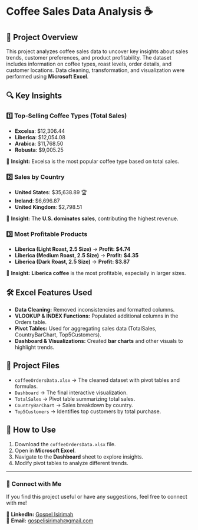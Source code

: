 # Coffee Sales Data Analysis ☕

## 📌 Project Overview
This project analyzes coffee sales data to uncover key insights about sales trends, customer preferences, and product profitability. The dataset includes information on coffee types, roast levels, order details, and customer locations. Data cleaning, transformation, and visualization were performed using **Microsoft Excel**.

## 🔍 Key Insights
### 1️⃣ Top-Selling Coffee Types (Total Sales)
- **Excelsa**: $12,306.44
- **Liberica**: $12,054.08
- **Arabica**: $11,768.50
- **Robusta**: $9,005.25

📌 **Insight:** Excelsa is the most popular coffee type based on total sales.

### 2️⃣ Sales by Country
- **United States**: $35,638.89 🏆
- **Ireland**: $6,696.87
- **United Kingdom**: $2,798.51

📌 **Insight:** The **U.S. dominates sales**, contributing the highest revenue.

### 3️⃣ Most Profitable Products
- **Liberica (Light Roast, 2.5 Size)** → **Profit: $4.74**
- **Liberica (Medium Roast, 2.5 Size)** → **Profit: $4.35**
- **Liberica (Dark Roast, 2.5 Size)** → **Profit: $3.87**

📌 **Insight:** **Liberica coffee** is the most profitable, especially in larger sizes.

## 🛠️ Excel Features Used
- **Data Cleaning:** Removed inconsistencies and formatted columns.
- **VLOOKUP & INDEX Functions:** Populated additional columns in the Orders table.
- **Pivot Tables:** Used for aggregating sales data (TotalSales, CountryBarChart, Top5Customers).
- **Dashboard & Visualizations:** Created **bar charts** and other visuals to highlight trends.

## 📂 Project Files
- `coffeeOrdersData.xlsx` → The cleaned dataset with pivot tables and formulas.
- `Dashboard` → The final interactive visualization.
- `TotalSales` → Pivot table summarizing total sales.
- `CountryBarChart` → Sales breakdown by country.
- `Top5Customers` → Identifies top customers by total purchase.

## 🚀 How to Use
1. Download the `coffeeOrdersData.xlsx` file.
2. Open in **Microsoft Excel**.
3. Navigate to the **Dashboard** sheet to explore insights.
4. Modify pivot tables to analyze different trends.

---

### 🔗 Connect with Me
If you find this project useful or have any suggestions, feel free to connect with me!

💼 **LinkedIn:** [Gospel Isirimah](https://linkedin.com/in/gospel-isirimah)  
📧 **Email:** [gospelisirimah@gmail.com](mailto:gospelisirimah@gmail.com)  
